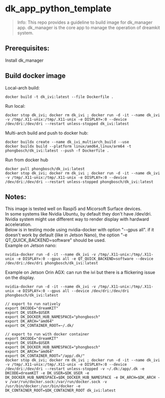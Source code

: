 # dk_app_python_template

> Info: This repo provides a guideline to build image for dk_manager app. dk_manager is the core app to manage the operation of dreamkit system.

## Prerequisites:
Install dk_manager

## Build docker image
Local-arch build:  
```
docker build -t dk_ivi:latest --file Dockerfile .
```
Run local:  
```
docker stop dk_ivi; docker rm dk_ivi ; docker run -d -it --name dk_ivi -v /tmp/.X11-unix:/tmp/.X11-unix -e DISPLAY=:0 --device /dev/dri:/dev/dri --restart unless-stopped dk_ivi:latest
```

Multi-arch build and push to docker hub:  
```
docker buildx create --name dk_ivi_multiarch_build --use
docker buildx build --platform linux/amd64,linux/arm64 -t phongbosch/dk_ivi:latest --push -f Dockerfile .
```

Run from docker hub
```
docker pull phongbosch/dk_ivi:latest
docker stop dk_ivi; docker rm dk_ivi ; docker run -d -it --name dk_ivi -v /tmp/.X11-unix:/tmp/.X11-unix -e DISPLAY=:0 --device /dev/dri:/dev/dri --restart unless-stopped phongbosch/dk_ivi:latest
```

## Notes:
This image is tested well on Raspi5 and Micorsoft Surface devices.  
In some systems like Nvidia Ubuntu, by default they don't have /dev/dri. Nvidia system might use different way to render display with hardward acceleration.  
Below is in testing mode using nvidia-docker with option "--gpus all". if it doesn't work by default (like in Jetson Nano), the option "-e QT_QUICK_BACKEND=software" should be used.  
Example on Jetson nano:  
```
nvidia-docker run -d -it --name dk_ivi -v /tmp/.X11-unix:/tmp/.X11-unix -e DISPLAY=:0 --gpus all -e QT_QUICK_BACKEND=software --device /dev/dri:/dev/dri phongbosch/dk_ivi:latest
```
Example on Jetson Orin AGX:  can run the ivi but there is a flickering issue on the display.  
```
nvidia-docker run -d -it --name dk_ivi -v /tmp/.X11-unix:/tmp/.X11-unix -e DISPLAY=:0 --gpus all --device /dev/dri:/dev/dri phongbosch/dk_ivi:latest
```

```
// export to run natively 
export DKCODE="dreamKIT"
export DK_USER=$USER
export DK_DOCKER_HUB_NAMESPACE="phongbosch"
export DK_ARCH="amd64"
export DK_CONTAINER_ROOT=~/.dk/

// export to run with docker container
export DKCODE="dreamKIT"
export DK_USER=$USER
export DK_DOCKER_HUB_NAMESPACE="phongbosch"
export DK_ARCH="amd64"
export DK_CONTAINER_ROOT="/app/.dk/"
docker stop dk_ivi; docker rm dk_ivi ; docker run -d -it --name dk_ivi -v /tmp/.X11-unix:/tmp/.X11-unix -e DISPLAY=:0 --device /dev/dri:/dev/dri --restart unless-stopped -v ~/.dk:/app/.dk -e DKCODE=dreamKIT -e DK_USER=$DK_USER -e DK_DOCKER_HUB_NAMESPACE=$DK_DOCKER_HUB_NAMESPACE -e DK_ARCH=$DK_ARCH -v /var/run/docker.sock:/var/run/docker.sock -v /usr/bin/docker:/usr/bin/docker -e DK_CONTAINER_ROOT=$DK_CONTAINER_ROOT dk_ivi:latest
```

